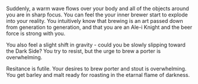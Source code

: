Suddenly, a warm wave flows over your body and all of the objects around you are in sharp focus. You can
feel the your inner brewer start to explode into your reality. You intuitively know that brewing is an art
passed down from generation to generation, and that you are an Ale-i Knight and the beer force is strong with you.

You also feel a slight shift in gravity - could you be slowly slipping toward the Dark Side? You try to resist,
but the urge to brew a porter is overwhelming.

Resitance is futile. Your desires to brew porter and stout is overwhelming. You get barley and malt ready for roasting in the etarnal flame of darkness. 